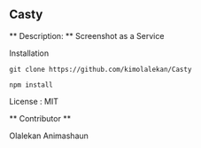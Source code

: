 ## Casty ##

** Description: ** Screenshot as a Service


Installation
```
git clone https://github.com/kimolalekan/Casty

npm install
```

License : MIT



** Contributor **

Olalekan Animashaun
